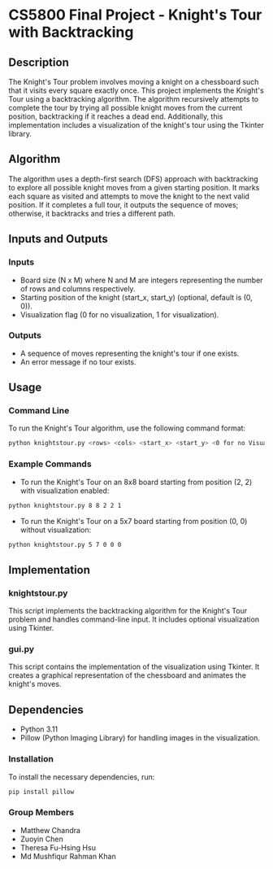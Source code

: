 # CS5800 Final Project - Knight's Tour with Backtracking

## Description
The Knight's Tour problem involves moving a knight on a chessboard such that it visits every square exactly once. This project implements the Knight's Tour using a backtracking algorithm. The algorithm recursively attempts to complete the tour by trying all possible knight moves from the current position, backtracking if it reaches a dead end. Additionally, this implementation includes a visualization of the knight's tour using the Tkinter library.

## Algorithm
The algorithm uses a depth-first search (DFS) approach with backtracking to explore all possible knight moves from a given starting position. It marks each square as visited and attempts to move the knight to the next valid position. If it completes a full tour, it outputs the sequence of moves; otherwise, it backtracks and tries a different path.

## Inputs and Outputs
### Inputs
- Board size (N x M) where N and M are integers representing the number of rows and columns respectively.
- Starting position of the knight (start_x, start_y) (optional, default is (0, 0)).
- Visualization flag (0 for no visualization, 1 for visualization).

### Outputs
- A sequence of moves representing the knight's tour if one exists.
- An error message if no tour exists.

## Usage
### Command Line
To run the Knight's Tour algorithm, use the following command format:

```sh
python knightstour.py <rows> <cols> <start_x> <start_y> <0 for no Visualization, 1 for Visualization>
```

### Example Commands
- To run the Knight's Tour on an 8x8 board starting from position (2, 2) with visualization enabled:
```sh
python knightstour.py 8 8 2 2 1
```

- To run the Knight's Tour on a 5x7 board starting from position (0, 0) without visualization:
```sh
python knightstour.py 5 7 0 0 0
```

## Implementation
### knightstour.py
This script implements the backtracking algorithm for the Knight's Tour problem and handles command-line input. It includes optional visualization using Tkinter.

### gui.py
This script contains the implementation of the visualization using Tkinter. It creates a graphical representation of the chessboard and animates the knight's moves.

## Dependencies
- Python 3.11
- Pillow (Python Imaging Library) for handling images in the visualization.

### Installation
To install the necessary dependencies, run:
```sh
pip install pillow
```

### Group Members
- Matthew Chandra 
- Zuoyin Chen 
- Theresa Fu-Hsing Hsu 
- Md Mushfiqur Rahman Khan 